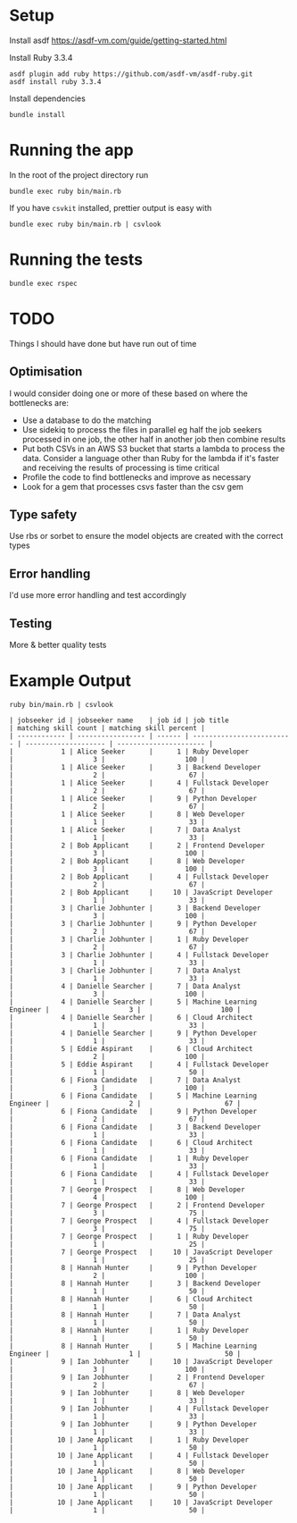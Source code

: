 # Setup

Install asdf
https://asdf-vm.com/guide/getting-started.html

Install Ruby 3.3.4
```
asdf plugin add ruby https://github.com/asdf-vm/asdf-ruby.git
asdf install ruby 3.3.4
```
Install dependencies
```
bundle install
```

# Running the app

In the root of the project directory run

```
bundle exec ruby bin/main.rb
```

If you have `csvkit` installed, prettier output is easy with

```
bundle exec ruby bin/main.rb | csvlook
```

# Running the tests

```
bundle exec rspec
```

# TODO

Things I should have done but have run out of time

## Optimisation

I would consider doing one or more of these based on where the bottlenecks are: 

* Use a database to do the matching
* Use sidekiq to process the files in parallel
eg half the job seekers processed in one job, the other half in another job then combine results
* Put both CSVs in an AWS S3 bucket that starts a lambda to process the data.  Consider a language other than Ruby for the lambda if it's faster and receiving the results of processing is time critical 
* Profile the code to find bottlenecks and improve as necessary
* Look for a gem that processes csvs faster than the csv gem

## Type safety

Use rbs or sorbet to ensure the model objects are created with the correct types

## Error handling

I'd use more error handling and test accordingly

## Testing

More & better quality tests

# Example Output

```
ruby bin/main.rb | csvlook
```
```
| jobseeker id | jobseeker name    | job id | job title                 | matching skill count | matching skill percent |
| ------------ | ----------------- | ------ | ------------------------- | -------------------- | ---------------------- |
|            1 | Alice Seeker      |      1 | Ruby Developer            |                    3 |                    100 |
|            1 | Alice Seeker      |      3 | Backend Developer         |                    2 |                     67 |
|            1 | Alice Seeker      |      4 | Fullstack Developer       |                    2 |                     67 |
|            1 | Alice Seeker      |      9 | Python Developer          |                    2 |                     67 |
|            1 | Alice Seeker      |      8 | Web Developer             |                    1 |                     33 |
|            1 | Alice Seeker      |      7 | Data Analyst              |                    1 |                     33 |
|            2 | Bob Applicant     |      2 | Frontend Developer        |                    3 |                    100 |
|            2 | Bob Applicant     |      8 | Web Developer             |                    3 |                    100 |
|            2 | Bob Applicant     |      4 | Fullstack Developer       |                    2 |                     67 |
|            2 | Bob Applicant     |     10 | JavaScript Developer      |                    1 |                     33 |
|            3 | Charlie Jobhunter |      3 | Backend Developer         |                    3 |                    100 |
|            3 | Charlie Jobhunter |      9 | Python Developer          |                    2 |                     67 |
|            3 | Charlie Jobhunter |      1 | Ruby Developer            |                    2 |                     67 |
|            3 | Charlie Jobhunter |      4 | Fullstack Developer       |                    1 |                     33 |
|            3 | Charlie Jobhunter |      7 | Data Analyst              |                    1 |                     33 |
|            4 | Danielle Searcher |      7 | Data Analyst              |                    3 |                    100 |
|            4 | Danielle Searcher |      5 | Machine Learning Engineer |                    3 |                    100 |
|            4 | Danielle Searcher |      6 | Cloud Architect           |                    1 |                     33 |
|            4 | Danielle Searcher |      9 | Python Developer          |                    1 |                     33 |
|            5 | Eddie Aspirant    |      6 | Cloud Architect           |                    2 |                    100 |
|            5 | Eddie Aspirant    |      4 | Fullstack Developer       |                    1 |                     50 |
|            6 | Fiona Candidate   |      7 | Data Analyst              |                    3 |                    100 |
|            6 | Fiona Candidate   |      5 | Machine Learning Engineer |                    2 |                     67 |
|            6 | Fiona Candidate   |      9 | Python Developer          |                    2 |                     67 |
|            6 | Fiona Candidate   |      3 | Backend Developer         |                    1 |                     33 |
|            6 | Fiona Candidate   |      6 | Cloud Architect           |                    1 |                     33 |
|            6 | Fiona Candidate   |      1 | Ruby Developer            |                    1 |                     33 |
|            6 | Fiona Candidate   |      4 | Fullstack Developer       |                    1 |                     33 |
|            7 | George Prospect   |      8 | Web Developer             |                    4 |                    100 |
|            7 | George Prospect   |      2 | Frontend Developer        |                    3 |                     75 |
|            7 | George Prospect   |      4 | Fullstack Developer       |                    3 |                     75 |
|            7 | George Prospect   |      1 | Ruby Developer            |                    1 |                     25 |
|            7 | George Prospect   |     10 | JavaScript Developer      |                    1 |                     25 |
|            8 | Hannah Hunter     |      9 | Python Developer          |                    2 |                    100 |
|            8 | Hannah Hunter     |      3 | Backend Developer         |                    1 |                     50 |
|            8 | Hannah Hunter     |      6 | Cloud Architect           |                    1 |                     50 |
|            8 | Hannah Hunter     |      7 | Data Analyst              |                    1 |                     50 |
|            8 | Hannah Hunter     |      1 | Ruby Developer            |                    1 |                     50 |
|            8 | Hannah Hunter     |      5 | Machine Learning Engineer |                    1 |                     50 |
|            9 | Ian Jobhunter     |     10 | JavaScript Developer      |                    3 |                    100 |
|            9 | Ian Jobhunter     |      2 | Frontend Developer        |                    2 |                     67 |
|            9 | Ian Jobhunter     |      8 | Web Developer             |                    1 |                     33 |
|            9 | Ian Jobhunter     |      4 | Fullstack Developer       |                    1 |                     33 |
|            9 | Ian Jobhunter     |      9 | Python Developer          |                    1 |                     33 |
|           10 | Jane Applicant    |      1 | Ruby Developer            |                    1 |                     50 |
|           10 | Jane Applicant    |      4 | Fullstack Developer       |                    1 |                     50 |
|           10 | Jane Applicant    |      8 | Web Developer             |                    1 |                     50 |
|           10 | Jane Applicant    |      9 | Python Developer          |                    1 |                     50 |
|           10 | Jane Applicant    |     10 | JavaScript Developer      |                    1 |                     50 |
```